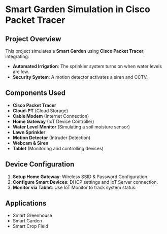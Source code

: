 # Smart Garden Simulation in Cisco Packet Tracer 

## Project Overview
This project simulates a **Smart Garden** using **Cisco Packet Tracer**, integrating:
- **Automated Irrigation**: The sprinkler system turns on when water levels are low.
- **Security System**: A motion detector activates a siren and CCTV.

## Components Used
- **Cisco Packet Tracer**
- **Cloud-PT** (Cloud Storage)
- **Cable Modem** (Internet Connection)
- **Home Gateway** (IoT Device Controller)
- **Water Level Monitor** (Simulating a soil moisture sensor)
- **Lawn Sprinkler**
- **Motion Detector** (Intruder Detection)
- **Webcam & Siren**
- **Tablet** (Monitoring and controlling devices)

## Device Configuration
1. **Setup Home Gateway**: Wireless SSID & Password Configuration.
2. **Configure Smart Devices**: DHCP settings and IoT Server connection.
3. **Monitor via Tablet**: Use IoT Monitor to track system status.

## Applications
- Smart Greenhouse 
- Smart Garden 
- Smart Crop Field 
